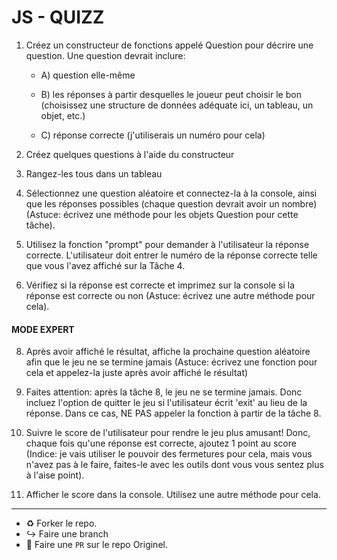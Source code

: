 
# JS - QUIZZ

1. Créez un constructeur de fonctions appelé Question pour décrire une question. Une question devrait inclure:

    - A) question elle-même

    - B) les réponses à partir desquelles le joueur peut choisir le bon (choisissez une structure de données adéquate ici, un tableau, un objet, etc.)

    - C) réponse correcte (j'utiliserais un numéro pour cela)

2. Créez quelques questions à l'aide du constructeur

3. Rangez-les tous dans un tableau

4. Sélectionnez une question aléatoire et connectez-la à la console, ainsi que les réponses possibles (chaque question devrait avoir un nombre) (Astuce: écrivez une méthode pour les objets Question pour cette tâche).

5. Utilisez la fonction "prompt" pour demander à l'utilisateur la réponse correcte. L'utilisateur doit entrer le numéro de la réponse correcte telle que vous l'avez affiché sur la Tâche 4.

6. Vérifiez si la réponse est correcte et imprimez sur la console si la réponse est correcte ou non (Astuce: écrivez une autre méthode pour cela).

#### MODE EXPERT

8. Après avoir affiché le résultat, affiche la prochaine question aléatoire afin que le jeu ne se termine jamais (Astuce: écrivez une fonction pour cela et appelez-la juste après avoir affiché le résultat)

9. Faites attention: après la tâche 8, le jeu ne se termine jamais. Donc incluez l'option de quitter le jeu si l'utilisateur écrit 'exit' au lieu de la réponse. Dans ce cas, NE PAS appeler la fonction à partir de la tâche 8.

10. Suivre le score de l'utilisateur pour rendre le jeu plus amusant! Donc, chaque fois qu'une réponse est correcte, ajoutez 1 point au score (Indice: je vais utiliser le pouvoir des fermetures pour cela, mais vous n'avez pas à le faire, faites-le avec les outils dont vous vous sentez plus à l'aise point).

11. Afficher le score dans la console. Utilisez une autre méthode pour cela.

----

* :recycle: Forker le repo.
* :arrow_right_hook: Faire une branch
*  :twisted_rightwards_arrows: Faire une `PR` sur le repo Originel.
